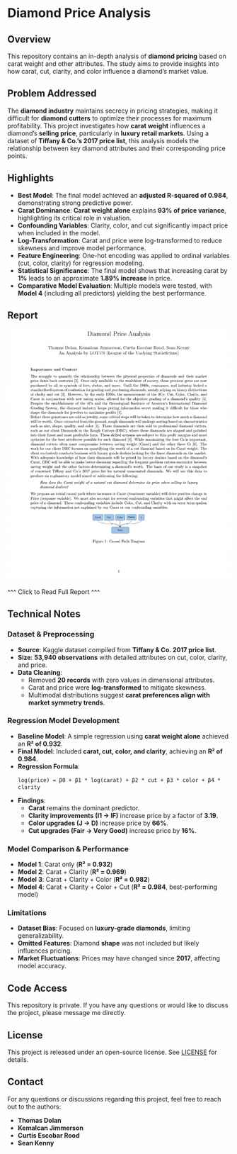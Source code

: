 # Diamond Price Analysis

## Overview

This repository contains an in-depth analysis of **diamond pricing** based on carat weight and other attributes. The study aims to provide insights into how carat, cut, clarity, and color influence a diamond’s market value.

## Problem Addressed

The **diamond industry** maintains secrecy in pricing strategies, making it difficult for **diamond cutters** to optimize their processes for maximum profitability. This project investigates how **carat weight** influences a diamond’s **selling price**, particularly in **luxury retail markets**. Using a dataset of **Tiffany & Co.’s 2017 price list**, this analysis models the relationship between key diamond attributes and their corresponding price points.

## Highlights

- **Best Model**: The final model achieved an **adjusted R-squared of 0.984**, demonstrating strong predictive power.
- **Carat Dominance**: **Carat weight alone** explains **93% of price variance**, highlighting its critical role in valuation.
- **Confounding Variables**: Clarity, color, and cut significantly impact price when included in the model.
- **Log-Transformation**: Carat and price were log-transformed to reduce skewness and improve model performance.
- **Feature Engineering**: One-hot encoding was applied to ordinal variables (cut, color, clarity) for regression modeling.
- **Statistical Significance**: The final model shows that increasing carat by **1%** leads to an approximate **1.89% increase** in price.
- **Comparative Model Evaluation**: Multiple models were tested, with **Model 4** (including all predictors) yielding the best performance.

## Report

[![Diamond Price Analysis Report](https://github.com/tdolan12/Diamond_Price_Analysis_Public/blob/main/Report%20Image.png?raw=true)](https://github.com/tdolan12/Diamond_Price_Analysis_Public/blob/main/Diamond_Price_Analysis_Report.pdf)

^^^ Click to Read Full Report ^^^

## Technical Notes

### **Dataset & Preprocessing**
- **Source**: Kaggle dataset compiled from **Tiffany & Co. 2017 price list**.
- **Size**: **53,940 observations** with detailed attributes on cut, color, clarity, and price.
- **Data Cleaning**:
  - Removed **20 records** with zero values in dimensional attributes.
  - Carat and price were **log-transformed** to mitigate skewness.
  - Multimodal distributions suggest **carat preferences align with market symmetry trends**.

### **Regression Model Development**
- **Baseline Model**: A simple regression using **carat weight alone** achieved an **R² of 0.932**.
- **Final Model**: Included **carat, cut, color, and clarity**, achieving an **R² of 0.984**.
- **Regression Formula**:
  ```
  log(price) = β0 + β1 * log(carat) + β2 * cut + β3 * color + β4 * clarity
  ```
- **Findings**:
  - **Carat** remains the dominant predictor.
  - **Clarity improvements (I1 → IF)** increase price by a factor of **3.19**.
  - **Color upgrades (J → D)** increase price by **66%**.
  - **Cut upgrades (Fair → Very Good)** increase price by **16%**.
  
### **Model Comparison & Performance**
- **Model 1**: Carat only (**R² = 0.932**)
- **Model 2**: Carat + Clarity (**R² = 0.969**)
- **Model 3**: Carat + Clarity + Color (**R² = 0.982**)
- **Model 4**: Carat + Clarity + Color + Cut (**R² = 0.984**, best-performing model)

### **Limitations**
- **Dataset Bias**: Focused on **luxury-grade diamonds**, limiting generalizability.
- **Omitted Features**: Diamond **shape** was not included but likely influences pricing.
- **Market Fluctuations**: Prices may have changed since **2017**, affecting model accuracy.

## Code Access
This repository is private. If you have any questions or would like to discuss the project, please message me directly.

## License
This project is released under an open-source license. See [LICENSE](LICENSE) for details.

## Contact
For any questions or discussions regarding this project, feel free to reach out to the authors:
- **Thomas Dolan**
- **Kemalcan Jimmerson**
- **Curtis Escobar Rood**
- **Sean Kenny**

